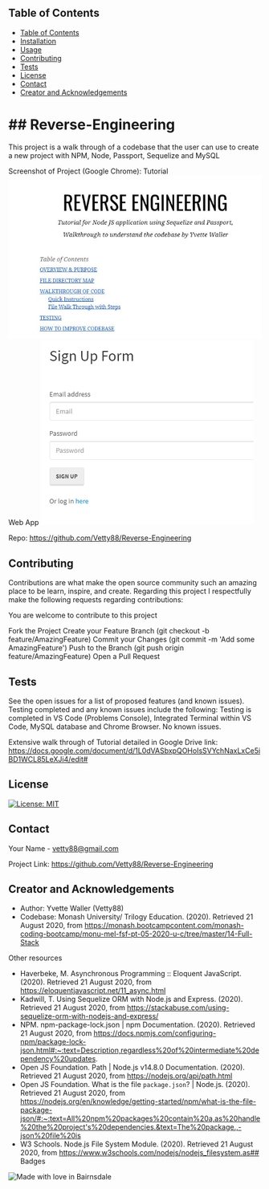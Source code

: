 

 <!-- TABLE OF CONTENTS -->
## Table of Contents

- [Table of Contents](#table-of-contents)
- [Installation](#installation)
- [Usage](#usage)
- [Contributing](#contributing)
- [Tests](#tests)
- [License](#license)
- [Contact](#contact)
- [Creator and Acknowledgements](#creator-and-acknowledgements)

<h1> ## Reverse-Engineering </h1>

  This project is a walk through of a codebase that the user can use to create a new project with NPM,  Node, Passport, Sequelize and MySQL

  Screenshot of Project (Google Chrome): 
  Tutorial
  ![Screenshot](./Screen.PNG?raw=true)
  Web App
  ![Screenshot](./Screen2.PNG?raw=true)

  Repo: https://github.com/Vetty88/Reverse-Engineering

## Contributing

Contributions are what make the open source community such an amazing place to be learn, inspire, and create. Regarding this project I respectfully make the following requests regarding contributions:


You are welcome to contribute to this project

Fork the Project
  Create your Feature Branch 
    (git checkout -b feature/AmazingFeature)
  Commit your Changes 
    (git commit -m 'Add some AmazingFeature')
  Push to the Branch 
    (git push origin feature/AmazingFeature)
  Open a Pull Request

## Tests

See the open issues for a list of proposed features (and known issues). Testing completed and any known issues include the following:
 Testing is completed in VS Code (Problems Console), Integrated Terminal within VS Code, MySQL database and Chrome Browser. No known issues.
 
 Extensive walk through of Tutorial detailed in Google Drive link: https://docs.google.com/document/d/1L0dVASbxpQOHoIsSVYchNaxLxCe5iBD1WCL85LeXJi4/edit# 
 
## License

[![License: MIT](https://img.shields.io/badge/License-MIT-yellow.svg)](https://opensource.org/licenses/MIT)

## Contact

Your Name - vetty88@gmail.com

Project Link: https://github.com/Vetty88/Reverse-Engineering

## Creator and Acknowledgements

* Author: Yvette Waller (Vetty88)
* Codebase: Monash University/ Trilogy Education. (2020). Retrieved 21 August 2020, from https://monash.bootcampcontent.com/monash-coding-bootcamp/monu-mel-fsf-pt-05-2020-u-c/tree/master/14-Full-Stack

Other resources
* Haverbeke, M. Asynchronous Programming :: Eloquent JavaScript. (2020). Retrieved 21 August 2020, from https://eloquentjavascript.net/11_async.html
* Kadwill, T. Using Sequelize ORM with Node.js and Express. (2020). Retrieved 21 August 2020, from https://stackabuse.com/using-sequelize-orm-with-nodejs-and-express/
* NPM. npm-package-lock.json | npm Documentation. (2020). Retrieved 21 August 2020, from https://docs.npmjs.com/configuring-npm/package-lock-json.html#:~:text=Description,regardless%20of%20intermediate%20dependency%20updates.
* Open JS Foundation. Path | Node.js v14.8.0 Documentation. (2020). Retrieved 21 August 2020, from https://nodejs.org/api/path.html
* Open JS Foundation. What is the file `package.json`? | Node.js. (2020). Retrieved 21 August 2020, from https://nodejs.org/en/knowledge/getting-started/npm/what-is-the-file-package-json/#:~:text=All%20npm%20packages%20contain%20a,as%20handle%20the%20project's%20dependencies.&text=The%20package.,-json%20file%20is
* W3 Schools. Node.js File System Module. (2020). Retrieved 21 August 2020, from https://www.w3schools.com/nodejs/nodejs_filesystem.as## Badges

![Made with love in Bairnsdale ](https://madewithlove.now.sh/au?heart=true&template=plastic&text=Bairnsdale+)
